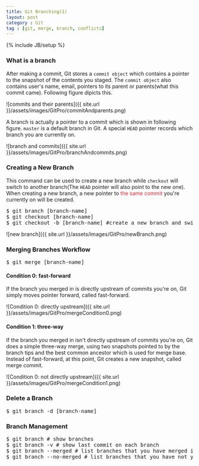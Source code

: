 ```yaml
---
title: Git Branching(1)
layout: post
category : Git
tag : [git, merge, branch, conflicts]
---
```

{% include JB/setup %}

<h3>What is a branch</h3>

After making a commit, Git stores a `commit object` which contains a pointer to the snapshot of the contents you staged. The `commit object` also contains user's name, email, pointers to its parent or parents(what this commit came). Following figure dipicts this.

![commits and their parents]({{ site.url }}/assets/images/GitPro/commitAndparents.png)

A branch is actually a pointer to a commit which is shown in following figure. `master` is a default branch in Git. A special `HEAD` pointer records which branch you are currently on.

![branch and commits]({{ site.url }}/assets/images/GitPro/branchAndcommits.png)


<h3>Creating a New Branch</h3>

This command can be used to create a new branch while `checkout` will switch to another branch(The `HEAD` pointer will also point to the new one). When creating a new branch, a new pointer to <span style = "color: #f22430">the same commit</span> you're currently on will be created.

<pre class="prettyprint lang-sh">
$ git branch [branch-name]
$ git checkout [branch-name]
$ git checkout -b [branch-name] #create a new branch and switch to it
</pre>

![new branch]({{ site.url }}/assets/images/GitPro/newBranch.png)

<h3>Merging Branches Workflow</h3>

<pre class="prettyprint lang-sh">
$ git merge [branch-name]
</pre>

<h4>Condition 0: fast-forward</h4>

If the branch you merged in is directly upstream of commits you're on, Git simply moves pointer forward, called fast-forward.

![Condition 0: directly upstream]({{ site.url }}/assets/images/GitPro/mergeCondition0.png)

<h4>Condition 1: three-way</h4>

If the branch you merged in isn't directly upstream of commits you're on, Git does a simple three-way merge, using two snapshots pointed to by the branch tips and the best common ancestor which is used for merge base. Instead of fast-forward, at this point, Git creates a new snapshot, called merge commit.

![Condition 0: not directly upstream]({{ site.url }}/assets/images/GitPro/mergeCondition1.png)

<h3>Delete a Branch </h3>

<pre class="prettyprint lang-sh">
$ git branch -d [branch-name]
</pre>

<h3>Branch Management</h3>


<pre class="prettyprint lang-sh">
$ git branch # show branches
$ git branch -v # show last commit on each branch
$ git branch --merged # list branches that you have merged into the branch you're currently on
$ git branch --no-merged # list branches that you have not yet merged into the branch you're currently on
</pre>
